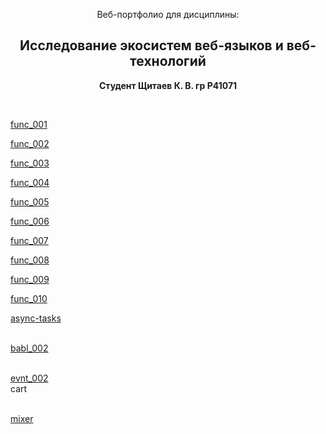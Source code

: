 <p align="center">Веб-портфолио для дисциплины:</p>
<h2 align="center"><b>Исследование экосистем веб-языков и веб-технологий</b></h2>
<p align="center"><b>Студент Щитаев К. В. гр P41071</b></p>
<p align="center">&nbsp;</p>
<p><a href="https://kodaktor.ru/task_func_72313">func_001</a><br>
<p><a href="https://kodaktor.ru/func_8d649">func_002</a><br>
<p><a href="https://kodaktor.ru/func_863d8">func_003</a><br>
<p><a href="https://kodaktor.ru/func_9a9e9">func_004</a><br>
<p><a href="https://kodaktor.ru/func_df38c">func_005</a><br>
<p><a href="https://kodaktor.ru/func_ed47e">func_006</a><br>
<p><a href="https://kodaktor.ru/func_02119">func_007</a><br>
<p><a href="https://kodaktor.ru/func_39b99">func_008</a><br>
<p><a href="https://kodaktor.ru/func_2b77b">func_009</a><br>
<p><a href="https://kodaktor.ru/func_99592">func_010</a><br>
<p><a href="https://jsfiddle.net/nosf6541/">async-tasks</a><br>
	<br>
	<p><a href="https://kodaktor.ru/bind02032018_25fb1">babl_002</a><br>
	<br>
	<p><a href="https://kodaktor.ru/=custom_850d4">evnt_002</a><br>
	cart&nbsp;&nbsp;&nbsp;<br>
	<br>
	<p><a href="https://jsfiddle.net/dxu0hL2j/">mixer</a><br>
<p>&nbsp;</p>
